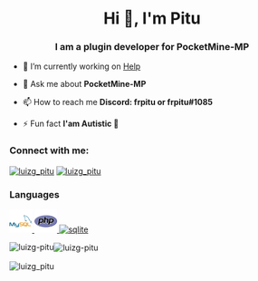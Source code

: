 <h1 align="center">Hi 👋, I'm Pitu</h1>
<h3 align="center">I am a plugin developer for PocketMine-MP</h3>

- 🔭 I’m currently working on [Help](https://github.com/frpitu/Help)

- 💬 Ask me about **PocketMine-MP**

- 📫 How to reach me **Discord: frpitu or frpitu#1085**

- ⚡ Fun fact **I'am Autistic 💙**

<h3 align="left">Connect with me:</h3>
<p align="left">
   <a href="https://twitter.com/luizg_pitu" target="blank"><img align="center" src="https://raw.githubusercontent.com/rahuldkjain/github-profile-readme-generator/master/src/images/icons/Social/twitter.svg" alt="luizg_pitu" height="30" width="40" /></a>
<a href="https://youtube.com/@luizg_pitu" target="blank">
  <img align="center" src="https://raw.githubusercontent.com/rahuldkjain/github-profile-readme-generator/master/src/images/icons/Social/youtube.svg" alt="luizg_pitu" height="30" width="40" />
</a>
</p>

<h3 align="left">Languages</h3>
<p> <a href="https://www.mysql.com/" target="_blank" rel="noreferrer"> <img src="https://raw.githubusercontent.com/devicons/devicon/master/icons/mysql/mysql-original-wordmark.svg" alt="mysql" width="40" height="40"/> </a> <a href="https://www.php.net" target="_blank" rel="noreferrer"> <img src="https://raw.githubusercontent.com/devicons/devicon/master/icons/php/php-original.svg" alt="php" width="40" height="40"/> </a> <a href="https://www.sqlite.org/" target="_blank" rel="noreferrer"> <img src="https://www.vectorlogo.zone/logos/sqlite/sqlite-icon.svg" alt="sqlite" width="40" height="40"/> </a> </p>

<p><img align="left" src="https://github-readme-stats.vercel.app/api/top-langs?username=luizg-pitu&show_icons=true&locale=en&layout=compact" alt="luizg-pitu"/></p>

<p><img align="center" src="https://github-readme-stats.vercel.app/api?username=luizg-pitu&show_icons=true&locale=en" alt="luizg-pitu"/></p>

<p><img align="center" src="https://github-readme-streak-stats.herokuapp.com/?user=luizg-pitu" alt="luizg_pitu" /></p>

